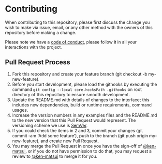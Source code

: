 # Contributing

When contributing to this repository, please first discuss the change you wish to make via issue,
email, or any other method with the owners of this repository before making a change. 

Please note we have a [code of conduct](CODE_OF_CONDUCT.md), please follow it in all your interactions with the project.

## Pull Request Process

1. Fork this repository and create your feature branch (git checkout -b my-new-feature).
1. Before you start development, please load the githooks by executing the command `git config --local core.hooksPath .githooks`
   on root directory of this repository to ensure smooth development.
1. Update the README.md with details of changes to the interface; this includes new dependencies,
   build or runtime requirements, command usages.
1. Increase the version numbers in any examples files and the README.md to the new version that this
   Pull Request would represent. The versioning scheme we use is [SemVer](http://semver.org/).
1. If you could check the items in 2 and 3, commit your changes (git commit -am 'Add some feature'),
   push to the branch (git push origin my-new-feature), and create new Pull Request.
1. You may merge the Pull Request in once you have the sign-off of [@ken-matsui](https://github.com/ken-matsui),
   or if you do not have permission to do that, you may request a review to [@ken-matsui](https://github.com/ken-matsui) to merge it for you.

